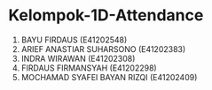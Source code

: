 # Kelompok-1D-Attendance

1)	BAYU FIRDAUS (E41202548) 
2)	ARIEF ANASTIAR SUHARSONO (E41202383)
3)	INDRA WIRAWAN (E41202308)
4)	FIRDAUS FIRMANSYAH (E41202298)
5)	MOCHAMAD SYAFEI BAYAN RIZQI (E41202409)
